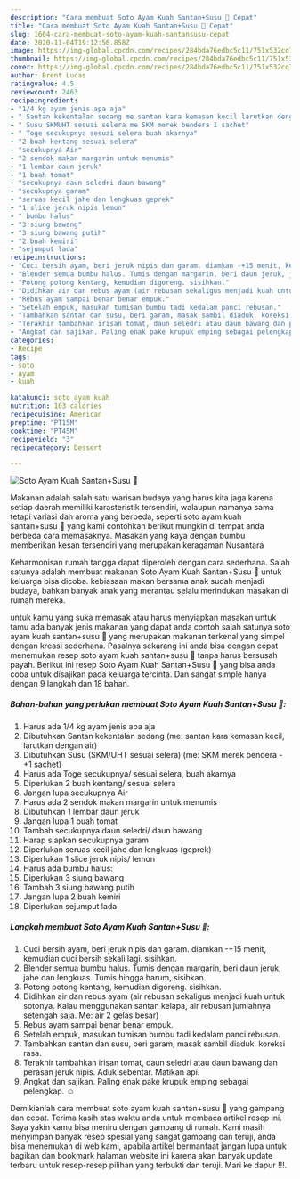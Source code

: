 ```yaml
---
description: "Cara membuat Soto Ayam Kuah Santan+Susu 🍲 Cepat"
title: "Cara membuat Soto Ayam Kuah Santan+Susu 🍲 Cepat"
slug: 1604-cara-membuat-soto-ayam-kuah-santansusu-cepat
date: 2020-11-04T19:12:56.858Z
image: https://img-global.cpcdn.com/recipes/284bda76edbc5c11/751x532cq70/soto-ayam-kuah-santansusu-🍲-foto-resep-utama.jpg
thumbnail: https://img-global.cpcdn.com/recipes/284bda76edbc5c11/751x532cq70/soto-ayam-kuah-santansusu-🍲-foto-resep-utama.jpg
cover: https://img-global.cpcdn.com/recipes/284bda76edbc5c11/751x532cq70/soto-ayam-kuah-santansusu-🍲-foto-resep-utama.jpg
author: Brent Lucas
ratingvalue: 4.5
reviewcount: 2463
recipeingredient:
- "1/4 kg ayam jenis apa aja"
- " Santan kekentalan sedang me santan kara kemasan kecil larutkan dengan air"
- " Susu SKMUHT sesuai selera me SKM merek bendera 1 sachet"
- " Toge secukupnya sesuai selera buah akarnya"
- "2 buah kentang sesuai selera"
- "secukupnya Air"
- "2 sendok makan margarin untuk menumis"
- "1 lembar daun jeruk"
- "1 buah tomat"
- "secukupnya daun seledri daun bawang"
- "secukupnya garam"
- "seruas kecil jahe dan lengkuas geprek"
- "1 slice jeruk nipis lemon"
- " bumbu halus"
- "3 siung bawang"
- "3 siung bawang putih"
- "2 buah kemiri"
- "sejumput lada"
recipeinstructions:
- "Cuci bersih ayam, beri jeruk nipis dan garam. diamkan -+15 menit, kemudian cuci bersih sekali lagi. sisihkan."
- "Blender semua bumbu halus. Tumis dengan margarin, beri daun jeruk, jahe dan lengkuas. Tumis hingga harum, sisihkan."
- "Potong potong kentang, kemudian digoreng. sisihkan."
- "Didihkan air dan rebus ayam (air rebusan sekaligus menjadi kuah untuk sotonya. Kalau menggunakan santan kelapa, air rebusan jumlahnya setengah saja. Me: air 2 gelas besar)"
- "Rebus ayam sampai benar benar empuk."
- "Setelah empuk, masukan tumisan bumbu tadi kedalam panci rebusan."
- "Tambahkan santan dan susu, beri garam, masak sambil diaduk. koreksi rasa."
- "Terakhir tambahkan irisan tomat, daun seledri atau daun bawang dan perasan jeruk nipis. Aduk sebentar. Matikan api."
- "Angkat dan sajikan. Paling enak pake krupuk emping sebagai pelengkap. ☺️"
categories:
- Recipe
tags:
- soto
- ayam
- kuah

katakunci: soto ayam kuah 
nutrition: 103 calories
recipecuisine: American
preptime: "PT15M"
cooktime: "PT45M"
recipeyield: "3"
recipecategory: Dessert

---
```



![Soto Ayam Kuah Santan+Susu 🍲](https://img-global.cpcdn.com/recipes/284bda76edbc5c11/751x532cq70/soto-ayam-kuah-santansusu-🍲-foto-resep-utama.jpg)

Makanan adalah salah satu warisan budaya yang harus kita jaga karena setiap daerah memiliki karasteristik tersendiri, walaupun namanya sama tetapi variasi dan aroma yang berbeda, seperti soto ayam kuah santan+susu 🍲 yang kami contohkan berikut mungkin di tempat anda berbeda cara memasaknya. Masakan yang kaya dengan bumbu memberikan kesan tersendiri yang merupakan keragaman Nusantara

Keharmonisan rumah tangga dapat diperoleh dengan cara sederhana. Salah satunya adalah membuat makanan Soto Ayam Kuah Santan+Susu 🍲 untuk keluarga bisa dicoba. kebiasaan makan bersama anak sudah menjadi budaya, bahkan banyak anak yang merantau selalu merindukan masakan di rumah mereka.



untuk kamu yang suka memasak atau harus menyiapkan masakan untuk tamu ada banyak jenis makanan yang dapat anda contoh salah satunya soto ayam kuah santan+susu 🍲 yang merupakan makanan terkenal yang simpel dengan kreasi sederhana. Pasalnya sekarang ini anda bisa dengan cepat menemukan resep soto ayam kuah santan+susu 🍲 tanpa harus bersusah payah.
Berikut ini resep Soto Ayam Kuah Santan+Susu 🍲 yang bisa anda coba untuk disajikan pada keluarga tercinta. Dan sangat simple hanya dengan 9 langkah dan 18 bahan.


<!--inarticleads1-->

##### Bahan-bahan yang perlukan membuat Soto Ayam Kuah Santan+Susu 🍲:

1. Harus ada 1/4 kg ayam jenis apa aja
1. Dibutuhkan  Santan kekentalan sedang (me: santan kara kemasan kecil, larutkan dengan air)
1. Dibutuhkan  Susu (SKM/UHT sesuai selera) (me: SKM merek bendera -+1 sachet)
1. Harus ada  Toge secukupnya/ sesuai selera, buah akarnya
1. Diperlukan 2 buah kentang/ sesuai selera
1. Jangan lupa secukupnya Air
1. Harus ada 2 sendok makan margarin untuk menumis
1. Dibutuhkan 1 lembar daun jeruk
1. Jangan lupa 1 buah tomat
1. Tambah secukupnya daun seledri/ daun bawang
1. Harap siapkan secukupnya garam
1. Diperlukan seruas kecil jahe dan lengkuas (geprek)
1. Diperlukan 1 slice jeruk nipis/ lemon
1. Harus ada  bumbu halus:
1. Diperlukan 3 siung bawang
1. Tambah 3 siung bawang putih
1. Jangan lupa 2 buah kemiri
1. Diperlukan sejumput lada




<!--inarticleads2-->

##### Langkah membuat  Soto Ayam Kuah Santan+Susu 🍲:

1. Cuci bersih ayam, beri jeruk nipis dan garam. diamkan -+15 menit, kemudian cuci bersih sekali lagi. sisihkan.
1. Blender semua bumbu halus. Tumis dengan margarin, beri daun jeruk, jahe dan lengkuas. Tumis hingga harum, sisihkan.
1. Potong potong kentang, kemudian digoreng. sisihkan.
1. Didihkan air dan rebus ayam (air rebusan sekaligus menjadi kuah untuk sotonya. Kalau menggunakan santan kelapa, air rebusan jumlahnya setengah saja. Me: air 2 gelas besar)
1. Rebus ayam sampai benar benar empuk.
1. Setelah empuk, masukan tumisan bumbu tadi kedalam panci rebusan.
1. Tambahkan santan dan susu, beri garam, masak sambil diaduk. koreksi rasa.
1. Terakhir tambahkan irisan tomat, daun seledri atau daun bawang dan perasan jeruk nipis. Aduk sebentar. Matikan api.
1. Angkat dan sajikan. Paling enak pake krupuk emping sebagai pelengkap. ☺️




Demikianlah cara membuat soto ayam kuah santan+susu 🍲 yang gampang dan cepat. Terima kasih atas waktu anda untuk membaca artikel resep ini. Saya yakin kamu bisa meniru dengan gampang di rumah. Kami masih menyimpan banyak resep spesial yang sangat gampang dan teruji, anda bisa menemukan di web kami, apabila artikel bermanfaat jangan lupa untuk bagikan dan bookmark halaman website ini karena akan banyak update terbaru untuk resep-resep pilihan yang terbukti dan teruji. Mari ke dapur !!!. 
